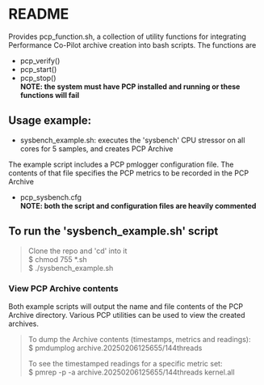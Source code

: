 # README

Provides pcp_function.sh, a collection of utility functions for integrating Performance
Co-Pilot archive creation into bash scripts. The functions are
* pcp_verify()
* pcp_start()
* pcp_stop()  
  **NOTE: the system must have PCP installed and running or these functions will fail** 

## Usage example:
* sysbench_example.sh: executes the 'sysbench' CPU stressor on all cores for 5 samples, and creates PCP Archive
  
The example script includes a PCP pmlogger configuration file. The contents of that
file specifies the PCP metrics to be recorded in the PCP Archive
* pcp_sysbench.cfg  
  **NOTE: both the script and configuration files are heavily commented**

## To run the 'sysbench_example.sh' script
> Clone the repo and 'cd' into it  
> $ chmod 755 *.sh  
> $ ./sysbench_example.sh  

### View PCP Archive contents
Both example scripts will output the name and file contents of the PCP Archive
directory. Various PCP utilities can be used to view the created archives.  
> To dump the Archive contents (timestamps, metrics and readings):   
> $ pmdumplog archive.20250206125655/144threads
>   
> To see the timestamped readings for a specific metric set:  
> $ pmrep -p -a archive.20250206125655/144threads kernel.all


